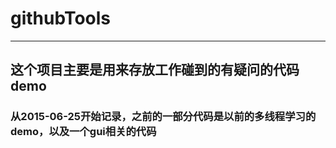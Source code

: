 # githubTools

---

## 这个项目主要是用来存放工作碰到的有疑问的代码demo

### 从2015-06-25开始记录，之前的一部分代码是以前的多线程学习的demo，以及一个gui相关的代码

